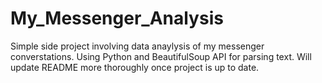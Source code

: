 # My_Messenger_Analysis

Simple side project involving data anaylysis of my messenger converstations. Using Python and BeautifulSoup API for parsing text. Will update README more thoroughly once project is up to date.